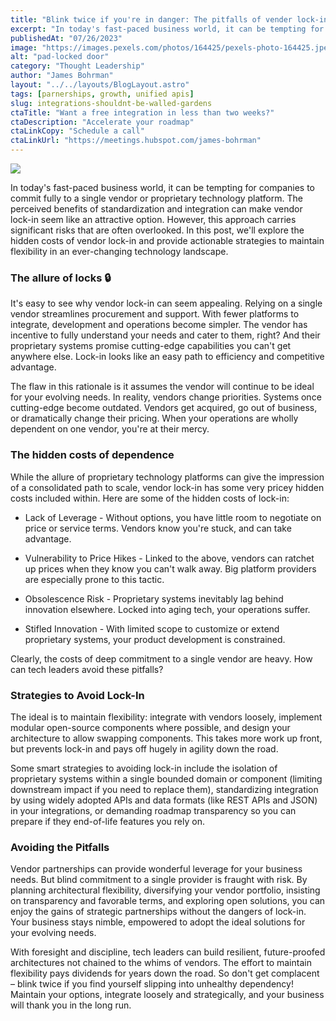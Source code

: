 ```yaml
---
title: "Blink twice if you're in danger: The pitfalls of vender lock-in"
excerpt: "In today's fast-paced business world, it can be tempting for companies to commit fully to a single vendor or proprietary technology platform. The perceived benefits of standardization and integration can make vendor lock-in seem like an attractive option."
publishedAt: "07/26/2023"
image: "https://images.pexels.com/photos/164425/pexels-photo-164425.jpeg?auto=compress&cs=tinysrgb&w=1200"
alt: "pad-locked door"
category: "Thought Leadership"
author: "James Bohrman"
layout: "../../layouts/BlogLayout.astro"
tags: [parnerships, growth, unified apis]
slug: integrations-shouldnt-be-walled-gardens
ctaTitle: "Want a free integration in less than two weeks?"
ctaDescription: "Accelerate your roadmap"
ctaLinkCopy: "Schedule a call"
ctaLinkUrl: "https://meetings.hubspot.com/james-bohrman"
---
```



![](https://images.pexels.com/photos/164425/pexels-photo-164425.jpeg?auto=compress&cs=tinysrgb&w=1200)

In today's fast-paced business world, it can be tempting for companies to commit fully to a single vendor or proprietary technology platform. The perceived benefits of standardization and integration can make vendor lock-in seem like an attractive option. However, this approach carries significant risks that are often overlooked. In this post, we'll explore the hidden costs of vendor lock-in and provide actionable strategies to maintain flexibility in an ever-changing technology landscape.

### The allure of locks 🔒

It's easy to see why vendor lock-in can seem appealing. Relying on a single vendor streamlines procurement and support. With fewer platforms to integrate, development and operations become simpler. The vendor has incentive to fully understand your needs and cater to them, right? And their proprietary systems promise cutting-edge capabilities you can't get anywhere else. Lock-in looks like an easy path to efficiency and competitive advantage.

The flaw in this rationale is it assumes the vendor will continue to be ideal for your evolving needs. In reality, vendors change priorities. Systems once cutting-edge become outdated. Vendors get acquired, go out of business, or dramatically change their pricing. When your operations are wholly dependent on one vendor, you're at their mercy.

### The hidden costs of dependence

While the allure of proprietary technology platforms can give the impression of a consolidated path to scale, vendor lock-in has some very pricey hidden costs included within. Here are some of the hidden costs of lock-in:

- Lack of Leverage - Without options, you have little room to negotiate on price or service terms. Vendors know you're stuck, and can take advantage.

- Vulnerability to Price Hikes - Linked to the above, vendors can ratchet up prices when they know you can't walk away. Big platform providers are especially prone to this tactic.

- Obsolescence Risk - Proprietary systems inevitably lag behind innovation elsewhere. Locked into aging tech, your operations suffer.

- Stifled Innovation - With limited scope to customize or extend proprietary systems, your product development is constrained.

Clearly, the costs of deep commitment to a single vendor are heavy. How can tech leaders avoid these pitfalls?

### Strategies to Avoid Lock-In

The ideal is to maintain flexibility: integrate with vendors loosely, implement modular open-source components where possible, and design your architecture to allow swapping components. This takes more work up front, but prevents lock-in and pays off hugely in agility down the road. 

Some smart strategies to avoiding lock-in include the isolation of proprietary systems within a single bounded domain or component (limiting downstream impact if you need to replace them), standardizing integration by using widely adopted APIs and data formats (like REST APIs and JSON) in your integrations, or demanding roadmap transparency so you can prepare if they end-of-life features you rely on. 

### Avoiding the Pitfalls

Vendor partnerships can provide wonderful leverage for your business needs. But blind commitment to a single provider is fraught with risk. By planning architectural flexibility, diversifying your vendor portfolio, insisting on transparency and favorable terms, and exploring open solutions, you can enjoy the gains of strategic partnerships without the dangers of lock-in. Your business stays nimble, empowered to adopt the ideal solutions for your evolving needs.

With foresight and discipline, tech leaders can build resilient, future-proofed architectures not chained to the whims of vendors. The effort to maintain flexibility pays dividends for years down the road. So don't get complacent – blink twice if you find yourself slipping into unhealthy dependency! Maintain your options, integrate loosely and strategically, and your business will thank you in the long run.